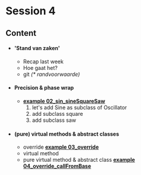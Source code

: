 
# Session 4

## Content

* #### 'Stand van zaken'
  * Recap last week
  * Hoe gaat het?
  * git _(* randvoorwaarde)_

* #### Precision & phase wrap
  * <u>**example 02_sin_sineSquareSaw**</u>
    1. let's add Sine as subclass of Oscillator 
    2. add subclass square
    3. add subclass saw


* #### (pure) virtual methods & abstract classes
  * override
  <u>**example 03_override**</u>
  * virtual method
  * pure virtual method & abstract class
  <u>**example 04_override_callFromBase**</u>

